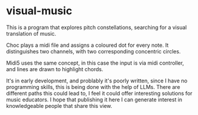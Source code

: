 # visual-music
This is a program that explores pitch constellations, searching for a visual translation of music. 

Choc plays a midi file and assigns a coloured dot for every note. It distinguishes two channels, with two corresponding concentric circles.

Midi5 uses the same concept, in this case the input is via midi controller, and lines are drawn to highlight chords.

It's in early development, and problably it's poorly written, since I have no programming skills, this is being done with the help of LLMs. There are different paths this could lead to, I feel it could offer interesting solutions for music educators. I hope that publishing it here I can generate interest in knowledgeable people that share this view.  
